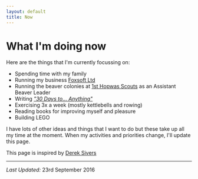 ```yaml
---
layout: default
title: Now
---
```

# What I'm doing now

Here are the things that I'm currently focussing on:

* Spending time with my family
* Running my business [Foxsoft Ltd](http://www.foxsoft.co.uk)
* Running the beaver colonies at [1st Hopwas Scouts](http://www.1sthopwasscouts.org.uk/beavers/) as an Assistant Beaver Leader
* Writing [*"30 Days to&hellip; Anything"*](/30-days)
* Exercising 3x a week (mostly kettlebells and rowing)
* Reading books for improving myself and pleasure
* Building LEGO

I have lots of other ideas and things that I want to do but these take up all my time at the moment. When my activities and priorities change, I'll update this page.

This page is inspired by [Derek Sivers](http://sivers.org/now)

<hr/>

*Last Updated:* 23rd September 2016
